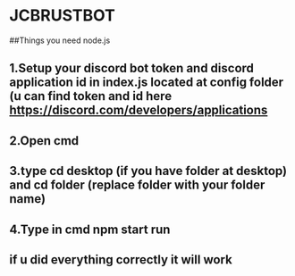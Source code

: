# JCBRUSTBOT

##Things you need
node.js

## 1.Setup your discord bot token and discord application id in index.js located at config folder (u can find token and id here https://discord.com/developers/applications
## 2.Open cmd
## 3.type cd desktop (if you have folder at desktop) and cd folder (replace folder with your folder name)
## 4.Type in cmd npm start run



## if u did everything correctly it will work
